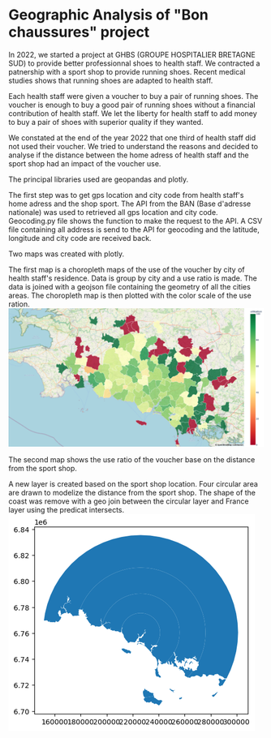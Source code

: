 # Geographic Analysis of "Bon chaussures" project

In 2022, we started a project at GHBS (GROUPE HOSPITALIER BRETAGNE SUD) to provide better professionnal shoes to health staff.
We contracted a patnership with a sport shop to provide running shoes. 
Recent medical studies shows that running shoes are adapted to health staff.

Each health staff were given a voucher to buy a pair of running shoes. 
The voucher is enough to buy a good pair of running shoes without a financial contribution of health staff.
We let the liberty for health staff to add money to buy a pair of shoes with superior quality if they wanted.

We constated at the end of the year 2022 that one third of health staff did not used their voucher.
We tried to understand the reasons and decided to analyse if the distance between the home adress of health staff and the sport shop had an impact of the voucher use.

The principal libraries used are geopandas and plotly. 

The first step was to get gps location and city code from health staff's home adress and the shop sport. 
The API from the BAN (Base d'adresse nationale) was used to retrieved all gps location and city code. 
Geocoding.py file shows the function to make the request to the API. 
A CSV file containing all address is send to the API for geocoding and the latitude, longitude and city code are received back.

Two maps was created with plotly.

The first map is a choropleth maps of the use of the voucher by city of health staff's residence.
Data is group by city and a use ratio is made.
The data is joined with a geojson file containing the geometry of all the cities areas.
The choropleth map is then plotted with the color scale of the use ration.
![My Image](choropleth_com.png)

The second map shows the use ratio of the voucher base on the distance from the sport shop.

A new layer is created based on the sport shop location. Four circular area are drawn to modelize the distance from the sport shop.
The shape of the coast was remove with a geo join between the circular layer and France layer using the predicat intersects.
![My Image](circular_aera.png)












